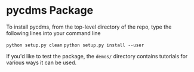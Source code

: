 # pycdms Package

To install pycdms, from the top-level directory of the repo, type the following lines into your command line

`python setup.py clean`
`python setup.py install --user`
    
If you'd like to test the package, the `demos/` directory contains tutorials for various ways it can be used.
